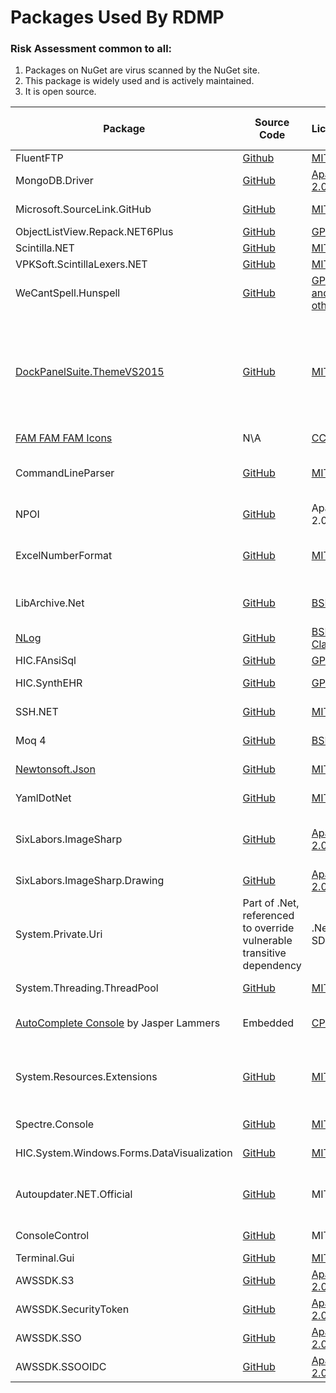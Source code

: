 # Packages Used By RDMP

### Risk Assessment common to all:
1. Packages on NuGet are virus scanned by the NuGet site.
2. This package is widely used and is actively maintained.
3. It is open source.

| Package | Source Code | License | Purpose | Additional Risk Assessment |
| ------- | ------------| ------- | ------- | -------------------------- |
| FluentFTP | [Github](https://github.com/robinrodricks/FluentFTP/) | [MIT](https://opensource.org/licenses/MIT) | FTP(S) client | |
| MongoDB.Driver | [GitHub](https://github.com/mongodb/mongo-csharp-driver) | [Apache 2.0](https://opensource.org/licenses/Apache-2.0) | Database driver for MongoDB | |
| Microsoft.SourceLink.GitHub | [GitHub](https://github.com/dotnet/sourcelink) | [MIT](https://opensource.org/licenses/MIT) | Enable source linkage from nupkg | Official MS project |
| ObjectListView.Repack.NET6Plus | [GitHub](https://github.com/nasisakk/ObjectListViewRepack) | [GPL 3.0](https://www.gnu.org/licenses/gpl-3.0.html) | |
| Scintilla.NET | [GitHub](https://github.com/VPKSoft/Scintilla.NET) | [MIT](https://opensource.org/licenses/MIT) | |
| VPKSoft.ScintillaLexers.NET | [GitHub](https://github.com/VPKSoft/ScintillaLexers) | [MIT](https://opensource.org/licenses/MIT) | |
| WeCantSpell.Hunspell | [GitHub](https://github.com/aarondandy/WeCantSpell.Hunspell/) | [GPL-2 and others](https://github.com/aarondandy/WeCantSpell.Hunspell/blob/main/license.txt) | |
| [DockPanelSuite.ThemeVS2015](http://dockpanelsuite.com/) | [GitHub](https://github.com/dockpanelsuite/dockpanelsuite) | [MIT](https://opensource.org/licenses/MIT)  | Provides Window layout and docking for RDMP. | There are no powershell initialization files in the package which can be run by the NuGet installer.|
| [FAM FAM FAM Icons](https://github.com/markjames/famfamfam-silk-icons) | N\A | [CC 2.5](https://creativecommons.org/licenses/by/2.5/) | Icons for user interfaces |
| CommandLineParser | [GitHub](https://github.com/commandlineparser/commandline) | [MIT](https://opensource.org/licenses/MIT) | Allows command line arguments for main client application and CLI executables |
| NPOI | [GitHub](https://github.com/tonyqus/npoi) | Apache 2.0 | Enables reading/writing Microsoft Excel files |
| ExcelNumberFormat | [GitHub](https://github.com/andersnm/ExcelNumberFormat) |[MIT](https://opensource.org/licenses/MIT)  | Handles translating number formats from Excel formats into usable values | |
| LibArchive.Net | [GitHub](https://github.com/jas88/libarchive.net) | [BSD](https://opensource.org/license/bsd-2-clause/) | Access archive formats without the LZMA bugs of SharpCompress | |
| [NLog](https://nlog-project.org/) | [GitHub](https://github.com/NLog/NLog) | [BSD 3-Clause](https://github.com/NLog/NLog/blob/dev/LICENSE.txt) | Flexible user configurable logging | |
| HIC.FAnsiSql |[GitHub](https://github.com/HicServices/FAnsiSql) | [GPL 3.0](https://www.gnu.org/licenses/gpl-3.0.html) | [DBMS] abstraction layer |
| HIC.SynthEHR | [GitHub](https://github.com/HicServices/SynthEHR) | [GPL 3.0](https://www.gnu.org/licenses/gpl-3.0.html) | Generate Test Datasets for tests/exericses |
| SSH.NET  | [GitHub](https://github.com/sshnet/SSH.NET)  | [MIT](https://github.com/sshnet/SSH.NET/blob/develop/LICENSE) | Enables fetching files from SFTP servers |
| Moq 4 | [GitHub](https://github.com/moq/moq4) |[BSD 3](https://github.com/moq/moq4/blob/master/License.txt)  | Mock objects during unit testing |
| [Newtonsoft.Json](https://www.newtonsoft.com/json) | [GitHub](https://github.com/JamesNK/Newtonsoft.Json) | [MIT](https://opensource.org/licenses/MIT) | Serialization of objects for sharing/transmission |
| YamlDotNet | [GitHub](https://github.com/aaubry/YamlDotNet)  | [MIT](https://opensource.org/licenses/MIT) |Loading configuration files|
| SixLabors.ImageSharp | [GitHub](https://github.com/SixLabors/ImageSharp) | [Apache 2.0](https://github.com/SixLabors/ImageSharp/blob/main/LICENSE) | Platform-independent replacement for legacy Windows-only System.Drawing.Common | |
| SixLabors.ImageSharp.Drawing | [GitHub](https://github.com/SixLabors/ImageSharp.Drawing) | [Apache 2.0](https://github.com/SixLabors/ImageSharp/blob/main/LICENSE) | Font handling for ImageSharp | |
| System.Private.Uri | Part of .Net, referenced to override vulnerable transitive dependency | .Net SDK | |
| System.Threading.ThreadPool | [GitHub](https://github.com/dotnet/corefx) |[MIT](https://opensource.org/licenses/MIT) | Required to compile native linux binaries |  |
| [AutoComplete Console](https://www.codeproject.com/Articles/1182358/Using-Autocomplete-in-Windows-Console-Applications) by Jasper Lammers | Embedded | [CPOL](https://www.codeproject.com/info/cpol10.aspx) | Provides interactive autocomplete in console input | |
| System.Resources.Extensions | [GitHub](https://github.com/dotnet/corefx) | [MIT](https://opensource.org/licenses/MIT) | Allows [publishing with dotnet publish on machines with netcoreapp3.0 SDK installed](https://github.com/microsoft/msbuild/issues/4704#issuecomment-530034240) | |
| Spectre.Console | [GitHub](https://github.com/spectreconsole/spectre.console) | [MIT](https://opensource.org/licenses/MIT) | Allows richer command line interactions| |
| HIC.System.Windows.Forms.DataVisualization | [GitHub](https://github.com/HicServices/winforms-datavisualization) |[MIT](https://opensource.org/licenses/MIT) | Dotnet core support for DQE charts |  |
| Autoupdater.NET.Official | [GitHub](https://github.com/ravibpatel/AutoUpdater.NET) | MIT | Manages updating of the RDMP windows client directly from the RDMP GitHub Releases|
| ConsoleControl | [GitHub](https://github.com/dwmkerr/consolecontrol)  | MIT | Runs RDMP cli subprocesses|
| Terminal.Gui                            | [GitHub](https://github.com/gui-cs/Terminal.Gui)                           | [MIT](https://opensource.org/licenses/MIT)                                                     | Console user-interface|
| AWSSDK.S3 | [GitHub](https://github.com/aws/aws-sdk-net) | [Apache 2.0](https://opensource.org/licenses/Apache-2.0)  | |
| AWSSDK.SecurityToken | [GitHub](https://github.com/aws/aws-sdk-net) | [Apache 2.0](https://opensource.org/licenses/Apache-2.0)  | |
| AWSSDK.SSO | [GitHub](https://github.com/aws/aws-sdk-net) | [Apache 2.0](https://opensource.org/licenses/Apache-2.0)  | |
| AWSSDK.SSOOIDC | [GitHub](https://github.com/aws/aws-sdk-net) | [Apache 2.0](https://opensource.org/licenses/Apache-2.0)  | |
[DBMS]: ./Glossary.md#DBMS
